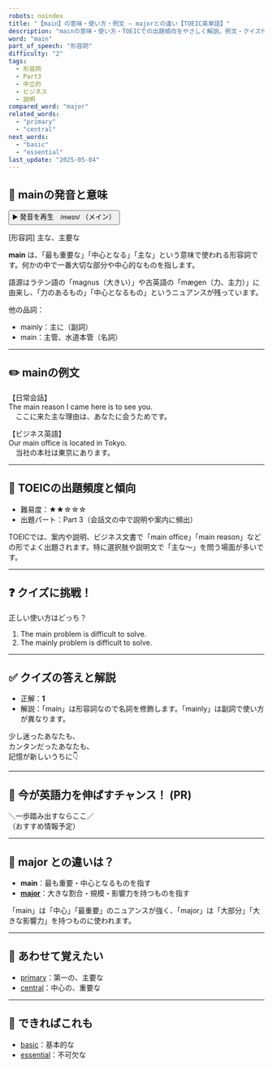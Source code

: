 ```yaml
---
robots: noindex
title: "【main】の意味・使い方・例文 ― majorとの違い【TOEIC英単語】"
description: "mainの意味・使い方・TOEICでの出題傾向をやさしく解説。例文・クイズ付きでmajorとの違いもわかりやすく学べます。"
word: "main"
part_of_speech: "形容詞"
difficulty: "2"
tags:
  - 形容詞
  - Part3
  - 中立的
  - ビジネス
  - 説明
compared_word: "major"
related_words:
  - "primary"
  - "central"
next_words:
  - "basic"
  - "essential"
last_update: "2025-05-04"
---
```


## 🔰 mainの発音と意味

<button class="play-audio" onclick="playTTS('main')">
  <span class="play-audio-main">
    ▶️ 発音を再生　/meɪn/
  </span>
  <span class="play-audio-sub">
    （メイン）
  </span>
</button>

[形容詞] 主な、主要な

**main** は、「最も重要な」「中心となる」「主な」という意味で使われる形容詞です。何かの中で一番大切な部分や中心的なものを指します。

語源はラテン語の「magnus（大きい）」や古英語の「mægen（力、主力）」に由来し、「力のあるもの」「中心となるもの」というニュアンスが残っています。

他の品詞：  
- mainly：主に（副詞）
- main：主管、水道本管（名詞）

---

## ✏️ mainの例文

【日常会話】  
The main reason I came here is to see you.  
　ここに来た主な理由は、あなたに会うためです。

【ビジネス英語】  
Our main office is located in Tokyo.  
　当社の本社は東京にあります。

---

## 🎯 TOEICの出題頻度と傾向

- 難易度：★★☆☆☆
- 出題パート：Part 3（会話文の中で説明や案内に頻出）

TOEICでは、案内や説明、ビジネス文書で「main office」「main reason」などの形でよく出題されます。特に選択肢や説明文で「主な～」を問う場面が多いです。

---

## ❓ クイズに挑戦！

正しい使い方はどっち？

1. The main problem is difficult to solve.  
2. The mainly problem is difficult to solve.

---

## ✅ クイズの答えと解説

- 正解：**1**
- 解説：「main」は形容詞なので名詞を修飾します。「mainly」は副詞で使い方が異なります。

少し迷ったあなたも、  
カンタンだったあなたも、  
記憶が新しいうちに👇️

---

## 🚀 今が英語力を伸ばすチャンス！ (PR)

<div class="info-center">
＼一歩踏み出すならここ／<br>  
（おすすめ情報予定）
</div>

---

## 🤔  major との違いは？

- **main**：最も重要・中心となるものを指す
- **[major](/word/major)**：大きな割合・規模・影響力を持つものを指す

「main」は「中心」「最重要」のニュアンスが強く、「major」は「大部分」「大きな影響力」を持つものに使われます。

---

## 🧩 あわせて覚えたい

- [primary](/word/primary)：第一の、主要な
- [central](/word/central)：中心の、重要な

---

## 📖 できればこれも

- [basic](/word/basic)：基本的な
- [essential](/word/essential)：不可欠な

<!-- cvid: aid45_bid20 -->
